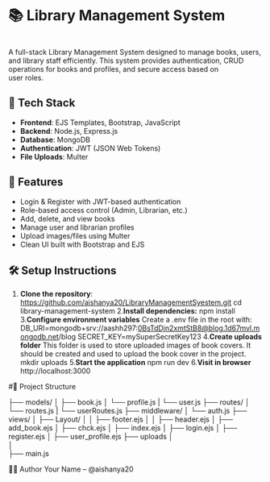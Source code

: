 # 📚 Library Management System
<br>A full-stack Library Management System designed to manage books, users, and library staff efficiently. This system provides authentication, CRUD operations for books and profiles, and secure access based on <br>user roles.
<br>
## 🚀 Tech Stack
- **Frontend**: EJS Templates, Bootstrap, JavaScript
- **Backend**: Node.js, Express.js
- **Database**: MongoDB
- **Authentication**: JWT (JSON Web Tokens)
- **File Uploads**: Multer

## 🔑 Features
- Login & Register with JWT-based authentication
- Role-based access control (Admin, Librarian, etc.)
- Add, delete, and view books
- Manage user and librarian profiles
- Upload images/files using Multer
- Clean UI built with Bootstrap and EJS

## 🛠️ Setup Instructions
1. **Clone the repository**:
 https://github.com/aishanya20/LibraryManagementSyestem.git
 cd library-management-system
2.**Install dependencies:**
npm install
3.**Configure environment variables**
   Create a .env file in the root with:
   DB_URI=mongodb+srv://aashh297:0BsTdDjn2xmtStB8@blog.1d67mvl.mongodb.net/blog
   SECRET_KEY=mySuperSecretKey123
4.**Create uploads folder**
   This folder is used to store uploaded images of book covers. It should be created and used to upload the book cover in the project.
   mkdir uploads
5.**Start the application**
   npm run dev
6.**Visit in browser**
   http://localhost:3000

#📂 Project Structure

├── models/
│   ├── book.js
│   └── profile.js
|   └── user.js
├── routes/
│   └── routes.js
|   └── userRoutes.js
├── middleware/
│   └── auth.js
├── views/
│   ├── Layout/
│   │   ├── footer.ejs
│   │   ├── header.ejs
│   ├── add_book.ejs
│   ├── chck.ejs
│   ├── index.ejs
│   ├── login.ejs
│   ├── register.ejs
│   ├── user_profile.ejs
├── uploads
│   
│   
├── main.js   

👩‍💻 Author
Your Name – @aishanya20

















